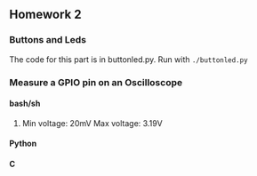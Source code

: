 
## Homework 2

### Buttons and Leds

The code for this part is in buttonled.py. Run with `./buttonled.py`

### Measure a GPIO pin on an Oscilloscope

#### bash/sh

1. Min voltage: 20mV
	Max voltage: 3.19V

#### Python

#### C
